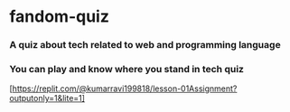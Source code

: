 # fandom-quiz
### A quiz about tech related to web and programming language
### You can play and know where you stand in tech quiz
 
 [https://replit.com/@kumarravi199818/lesson-01Assignment?outputonly=1&lite=1]
